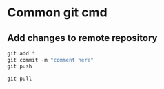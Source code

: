 # Common git cmd

## Add changes to remote repository
```c
git add *
git commit -m "comment here"
git push
```
```
git pull
```